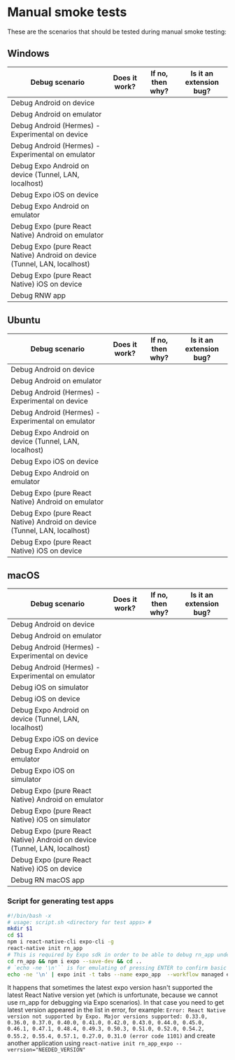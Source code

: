 # Manual smoke tests

These are the scenarios that should be tested during manual smoke testing:

## Windows
|Debug  scenario|Does it work?|If no, then why?|Is it an extension bug?|
|---|---|---|---|
|Debug Android on device||||
|Debug Android on emulator||||
|Debug Android (Hermes) - Experimental on device||||
|Debug Android (Hermes) - Experimental on emulator||||
|Debug Expo Android on device (Tunnel, LAN, localhost)||||
|Debug Expo iOS on device||||
|Debug Expo Android on emulator||||
|Debug Expo (pure React Native) Android on emulator||||
|Debug Expo (pure React Native) Android on device (Tunnel, LAN, localhost)||||
|Debug Expo (pure React Native) iOS on device||||
|Debug RNW app||||

## Ubuntu
|Debug  scenario|Does it work?|If no, then why?|Is it an extension bug?|
|---|---|---|---|
|Debug Android on device||||
|Debug Android on emulator||||
|Debug Android (Hermes) - Experimental on device||||
|Debug Android (Hermes) - Experimental on emulator||||
|Debug Expo Android on device (Tunnel, LAN, localhost)||||
|Debug Expo iOS on device||||
|Debug Expo Android on emulator||||
|Debug Expo (pure React Native) Android on emulator||||
|Debug Expo (pure React Native) Android on device (Tunnel, LAN, localhost)||||
|Debug Expo (pure React Native) iOS on device||||

## macOS
|Debug  scenario|Does it work?|If no, then why?|Is it an extension bug?|
|---|---|---|---|
|Debug Android on device||||
|Debug Android on emulator||||
|Debug Android (Hermes) - Experimental on device||||
|Debug Android (Hermes) - Experimental on emulator||||
|Debug iOS on simulator||||
|Debug iOS on device||||
|Debug Expo Android on device (Tunnel, LAN, localhost)||||
|Debug Expo iOS on device||||
|Debug Expo Android on emulator||||
|Debug Expo iOS on simulator||||
|Debug Expo (pure React Native) Android on emulator||||
|Debug Expo (pure React Native) iOS on simulator||||
|Debug Expo (pure React Native) Android on device (Tunnel, LAN, localhost)||||
|Debug Expo (pure React Native) iOS on device||||
|Debug RN macOS app||||

### Script for generating test apps

```bash
#!/bin/bash -x
# usage: script.sh <directory for test apps> #
mkdir $1
cd $1
npm i react-native-cli expo-cli -g
react-native init rn_app
# This is required by Expo sdk in order to be able to debug rn_app under Expo
cd rn_app && npm i expo --save-dev && cd ..
# `echo -ne '\n'`` is for emulating of pressing ENTER to confirm basic expo configuration creation
echo -ne '\n' | expo init -t tabs --name expo_app  --workflow managed expo_app
```

It happens that sometimes the latest expo version hasn't supported the latest React Native version yet (which is unfortunate, because we cannot use rn_app for debugging via Expo scenarios).
In that case you need to get latest version appeared in the list in error, for example: `Error: React Native version not supported by Expo. Major versions supported: 0.33.0, 0.36.0, 0.37.0, 0.40.0, 0.41.0, 0.42.0, 0.43.0, 0.44.0, 0.45.0, 0.46.1, 0.47.1, 0.48.4, 0.49.3, 0.50.3, 0.51.0, 0.52.0, 0.54.2, 0.55.2, 0.55.4, 0.57.1, 0.27.0, 0.31.0 (error code 1101)` and create another application using `react-native init rn_app_expo --verrsion="NEEDED_VERSION"`